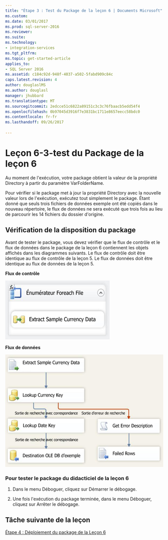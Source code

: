 ```yaml
---
title: "Étape 3 : Test du Package de la leçon 6 | Documents Microsoft"
ms.custom: 
ms.date: 03/01/2017
ms.prod: sql-server-2016
ms.reviewer: 
ms.suite: 
ms.technology:
- integration-services
ms.tgt_pltfrm: 
ms.topic: get-started-article
applies_to:
- SQL Server 2016
ms.assetid: c184c92d-948f-4037-a502-5fabd909c84c
caps.latest.revision: 4
author: douglaslMS
ms.author: douglasl
manager: jhubbard
ms.translationtype: MT
ms.sourcegitcommit: 2edcce51c6822a89151c3c3c76fbaacb5edd54f4
ms.openlocfilehash: 0b97045d3916f7e3831bc1711e8657eecc58bdc0
ms.contentlocale: fr-fr
ms.lasthandoff: 09/26/2017

---
```

# <a name="lesson-6-3---testing-the-lesson-6-package"></a>Leçon 6-3-test du Package de la leçon 6
Au moment de l'exécution, votre package obtient la valeur de la propriété Directory à partir du paramètre VarFolderName.  
  
Pour vérifier si le package met à jour la propriété Directory avec la nouvelle valeur lors de l'exécution, exécutez tout simplement le package. Étant donné que seuls trois fichiers de données exemple ont été copiés dans le nouveau répertoire, le flux de données ne sera exécuté que trois fois au lieu de parcourir les 14 fichiers du dossier d'origine.  
  
## <a name="checking-the-package-layout"></a>Vérification de la disposition du package  
Avant de tester le package, vous devez vérifier que le flux de contrôle et le flux de données dans le package de la leçon 6 contiennent les objets affichés dans les diagrammes suivants. Le flux de contrôle doit être identique au flux de contrôle de la leçon 5. Le flux de données doit être identique au flux de données de la leçon 5.  
  
**Flux de contrôle**  
  
![Flux de contrôle](../integration-services/media/task3lesson6control.jpg "Flux de contrôle")  
  
**Flux de données**  
  
![Flux de données](../integration-services/media/task3lesson6data.jpg "Flux de données")  
  
### <a name="to-test-the-lesson-6-tutorial-package"></a>Pour tester le package du didacticiel de la leçon 6  
  
1.  Dans le menu Déboguer, cliquez sur Démarrer le débogage.  
  
2.  Une fois l'exécution du package terminée, dans le menu Déboguer, cliquez sur Arrêter le débogage.  
  
## <a name="next-task-in-lesson"></a>Tâche suivante de la leçon  
[Étape 4 : Déploiement du package de la Leçon 6](../integration-services/lesson-6-4-deploying-the-lesson-6-package.md)  
  
  
  

